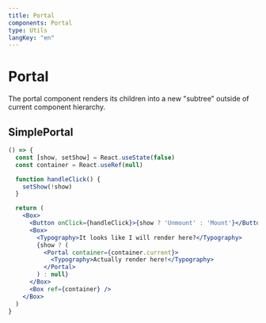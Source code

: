 ```yaml
---
title: Portal
components: Portal
type: Utils
langKey: "en"
---
```


# Portal

<p class="description">The portal component renders its children into a new "subtree" outside of current component hierarchy.
</p>

## SimplePortal

```jsx
() => {
  const [show, setShow] = React.useState(false)
  const container = React.useRef(null)

  function handleClick() {
    setShow(!show)
  }

  return (
    <Box>
      <Button onClick={handleClick}>{show ? 'Unmount' : 'Mount'}</Button>
      <Box>
        <Typography>It looks like I will render here?</Typography>
        {show ? (
          <Portal container={container.current}>
            <Typography>Actually render here!</Typography>
          </Portal>
        ) : null}
      </Box>
      <Box ref={container} />
    </Box>
  )
}
```
